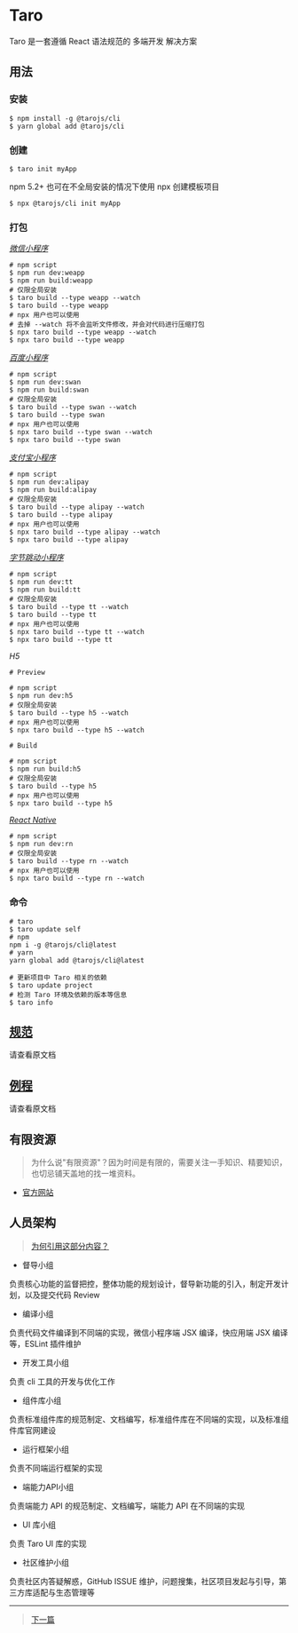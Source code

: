 # Taro

Taro 是一套遵循 React 语法规范的 多端开发 解决方案

## 用法

### 安装

```
$ npm install -g @tarojs/cli
$ yarn global add @tarojs/cli
```

### 创建

```
$ taro init myApp
```

npm 5.2+ 也可在不全局安装的情况下使用 npx 创建模板项目

```
$ npx @tarojs/cli init myApp
```

### 打包

*[微信小程序](https://developers.weixin.qq.com/miniprogram/dev/devtools/download.html)*

```
# npm script
$ npm run dev:weapp
$ npm run build:weapp
# 仅限全局安装
$ taro build --type weapp --watch
$ taro build --type weapp
# npx 用户也可以使用
# 去掉 --watch 将不会监听文件修改，并会对代码进行压缩打包
$ npx taro build --type weapp --watch
$ npx taro build --type weapp
```

*[百度小程序](https://smartprogram.baidu.com/docs/develop/devtools/show_sur/)*

```
# npm script
$ npm run dev:swan
$ npm run build:swan
# 仅限全局安装
$ taro build --type swan --watch
$ taro build --type swan
# npx 用户也可以使用
$ npx taro build --type swan --watch
$ npx taro build --type swan
```

*[支付宝小程序](https://docs.alipay.com/mini/developer/getting-started/)*

```
# npm script
$ npm run dev:alipay
$ npm run build:alipay
# 仅限全局安装
$ taro build --type alipay --watch
$ taro build --type alipay
# npx 用户也可以使用
$ npx taro build --type alipay --watch
$ npx taro build --type alipay
```

*[字节跳动小程序](https://microapp.bytedance.com/docs/devtool/versionUpdate.html)*

```
# npm script
$ npm run dev:tt
$ npm run build:tt
# 仅限全局安装
$ taro build --type tt --watch
$ taro build --type tt
# npx 用户也可以使用
$ npx taro build --type tt --watch
$ npx taro build --type tt
```

*H5*

```
# Preview

# npm script
$ npm run dev:h5
# 仅限全局安装
$ taro build --type h5 --watch
# npx 用户也可以使用
$ npx taro build --type h5 --watch

# Build

# npm script
$ npm run build:h5
# 仅限全局安装
$ taro build --type h5
# npx 用户也可以使用
$ npx taro build --type h5
```

*[React Native](https://nervjs.github.io/taro/docs/react-native.html)*

```
# npm script
$ npm run dev:rn
# 仅限全局安装
$ taro build --type rn --watch
# npx 用户也可以使用
$ npx taro build --type rn --watch
```

### 命令

```
# taro
$ taro update self
# npm
npm i -g @tarojs/cli@latest
# yarn
yarn global add @tarojs/cli@latest

# 更新项目中 Taro 相关的依赖
$ taro update project
# 检测 Taro 环境及依赖的版本等信息
$ taro info
```

## [规范](https://nervjs.github.io/taro/docs/spec-for-taro.html)

请查看原文档

## [例程](https://github.com/fallending/taro-yanxuan)

请查看原文档

## 有限资源

> 为什么说"有限资源"？因为时间是有限的，需要关注一手知识、精要知识，也切忌铺天盖地的找一堆资料。

* [官方网站](https://taro.aotu.io/)

## 人员架构

> [为何引用这部分内容？](/refs/arch/1-cost-of-architect-spliting.md)

* 督导小组

负责核心功能的监督把控，整体功能的规划设计，督导新功能的引入，制定开发计划，以及提交代码 Review

* 编译小组

负责代码文件编译到不同端的实现，微信小程序端 JSX 编译，快应用端 JSX 编译等，ESLint 插件维护

* 开发工具小组

负责 cli 工具的开发与优化工作

* 组件库小组

负责标准组件库的规范制定、文档编写，标准组件库在不同端的实现，以及标准组件库官网建设

* 运行框架小组

负责不同端运行框架的实现

* 端能力API小组 

负责端能力 API 的规范制定、文档编写，端能力 API 在不同端的实现

* UI 库小组 

负责 Taro UI 库的实现

* 社区维护小组 

负责社区内答疑解惑，GitHub ISSUE 维护，问题搜集，社区项目发起与引导，第三方库适配与生态管理等


------
> [下一篇](2-review-tool-chain.md)